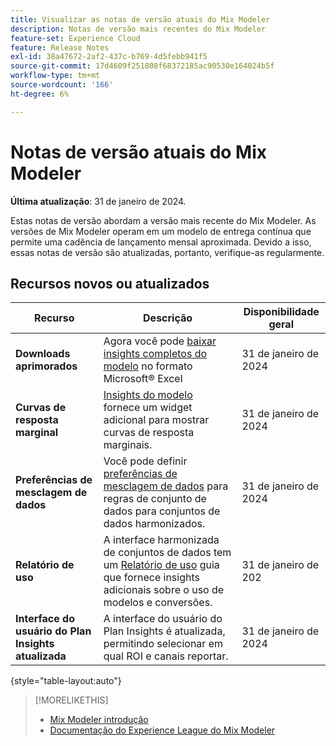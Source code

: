 ```yaml
---
title: Visualizar as notas de versão atuais do Mix Modeler
description: Notas de versão mais recentes do Mix Modeler
feature-set: Experience Cloud
feature: Release Notes
exl-id: 38a47672-2af2-437c-b769-4d5febb941f5
source-git-commit: 17d4609f251808f68372185ac90530e164024b5f
workflow-type: tm+mt
source-wordcount: '166'
ht-degree: 6%

---
```


# Notas de versão atuais do Mix Modeler

**Última atualização**: 31 de janeiro de 2024.

Estas notas de versão abordam a versão mais recente do Mix Modeler. As versões de Mix Modeler operam em um modelo de entrega contínua que permite uma cadência de lançamento mensal aproximada. Devido a isso, essas notas de versão são atualizadas, portanto, verifique-as regularmente.


## Recursos novos ou atualizados

| Recurso | Descrição | Disponibilidade geral |
|---|---|---|
| **Downloads aprimorados** | Agora você pode [baixar insights completos do modelo](../models/insights.md) no formato Microsoft® Excel | 31 de janeiro de 2024 |
| **Curvas de resposta marginal** | [Insights do modelo](../models/insights.md) fornece um widget adicional para mostrar curvas de resposta marginais. | 31 de janeiro de 2024 |
| **Preferências de mesclagem de dados** | Você pode definir [preferências de mesclagem de dados](../harmonize-data/dataset-rules.md#data-merge-preferences) para regras de conjunto de dados para conjuntos de dados harmonizados. | 31 de janeiro de 2024 |
| **Relatório de uso** | A interface harmonizada de conjuntos de dados tem um [Relatório de uso](../harmonize-data/usage-report.md) guia que fornece insights adicionais sobre o uso de modelos e conversões. | 31 de janeiro de 202 |
| **Interface do usuário do Plan Insights atualizada** | A interface do usuário do Plan Insights é atualizada, permitindo selecionar em qual ROI e canais reportar. | 31 de janeiro de 2024 |

{style="table-layout:auto"}


>[!MORELIKETHIS]
>
>* [Mix Modeler introdução](https://business.adobe.com/products/experience-platform/planning-and-measurement.html)
>* [Documentação do Experience League do Mix Modeler](https://experienceleague.adobe.com/docs/mix-modeler.html?lang=pt-BR)
